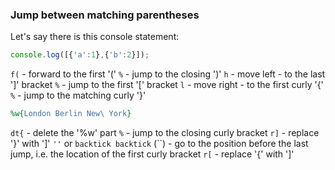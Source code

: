 ### Jump between matching parentheses

Let's say there is this console statement:

```javascript
console.log([{'a':1},{'b':2}]);
```

`f(` - forward to the first '('
`%` - jump to the closing ')'
`h` - move left - to the last ']' bracket
`%` - jump to the first '[' bracket
`l` - move right - to the first curly '{'
`%` - jump to the matching curly '}'

```ruby
%w{London Berlin New\ York}
```

`dt{` - delete the '%w' part
`%` - jump to the closing curly bracket
`r]` - replace '}' with ']'
`''` or `backtick backtick` (\`\`) - go to the position before the last jump, i.e. the location of the first curly bracket
`r[` - replace '{' with ']'
